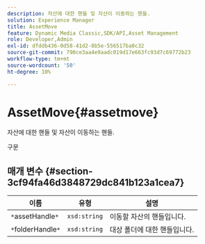 ```yaml
---
description: 자산에 대한 핸들 및 자산이 이동하는 핸들.
solution: Experience Manager
title: AssetMove
feature: Dynamic Media Classic,SDK/API,Asset Management
role: Developer,Admin
exl-id: dfddb436-0d58-41d2-8b5e-556517ba0c32
source-git-commit: 790ce3aa4e9aadc019d17e663fc93d7c69772b23
workflow-type: tm+mt
source-wordcount: '50'
ht-degree: 10%

---
```


# AssetMove{#assetmove}

자산에 대한 핸들 및 자산이 이동하는 핸들.

구문

## 매개 변수 {#section-3cf94fa46d3848729dc841b123a1cea7}

| 이름 | 유형 | 설명 |
|---|---|---|
| `*`assetHandle`*` | `xsd:string` | 이동할 자산의 핸들입니다. |
| `*`folderHandle`*` | `xsd:string` | 대상 폴더에 대한 핸들입니다. |
